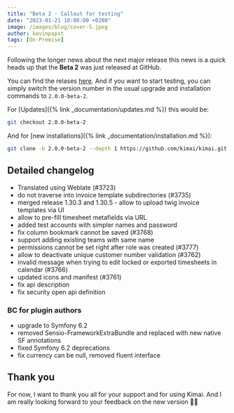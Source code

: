 ```yaml
---
title: "Beta 2 - Callout for testing"
date: "2023-01-21 10:00:00 +0200"
image: /images/blog/cover-5.jpeg
author: kevinpapst
tags: [On-Premise]
---
```


Following the longer news about the next major release this news is a quick heads up that the **Beta 2** was just released at GitHub.

You can find the relases [here](https://github.com/kimai/kimai/releases/edit/2.0.0-beta-2).
And if you want to start testing, you can simply switch the version number in the usual upgrade and installation commands to `2.0.0-beta-2`. 

For [Updates]({% link _documentation/updates.md %}) this would be:
```bash
git checkout 2.0.0-beta-2
```

And for [new installations]({% link _documentation/installation.md %}):
```bash
git clone -b 2.0.0-beta-2 --depth 1 https://github.com/kimai/kimai.git
```

## Detailed changelog

* Translated using Weblate (#3723)
* do not traverse into invoice template subdirectories (#3735)
* merged release 1.30.3 and 1.30.5 - allow to upload twig invoice templates via UI
* allow to pre-fill timesheet metafields via URL
* added test accounts with simpler names and password
* fix column bookmark cannot be saved (#3768)
* support adding existing teams with same name
* permissions cannot be set right after role was created (#3777)
* allow to deactivate unique customer number validation (#3762)
* invalid message when trying to edit locked or exported timesheets in calendar (#3766)
* updated icons and manifest (#3761)
* fix api description
* fix security open api definition

### BC for plugin authors

* upgrade to Symfony 6.2
* removed Sensio-FrameworkExtraBundle and replaced with new native SF annotations
* fixed Symfony 6.2 deprecations
* fix currency can be null, removed fluent interface

## Thank you

For now, I want to thank you all for your support and for using Kimai.
And I am really looking forward to your feedback on the new version 🙈😁
